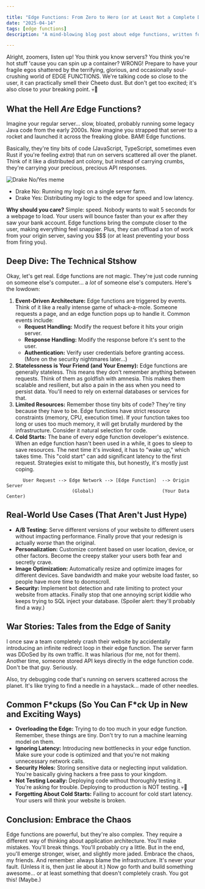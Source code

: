 ```yaml
---

title: "Edge Functions: From Zero to Hero (or at Least Not a Complete Disaster)"
date: "2025-04-14"
tags: [edge functions]
description: "A mind-blowing blog post about edge functions, written for chaotic Gen Z engineers."

---
```


Alright, zoomers, listen up! You think you know servers? You think you're hot stuff 'cause you can spin up a container? WRONG! Prepare to have your fragile egos shattered by the terrifying, glorious, and occasionally soul-crushing world of EDGE FUNCTIONS. We're talking code so close to the user, it can practically smell their Cheeto dust. But don't get too excited; it's also close to *your* breaking point. 💀🙏

## What the Hell *Are* Edge Functions?

Imagine your regular server... slow, bloated, probably running some legacy Java code from the early 2000s. Now imagine you strapped that server to a rocket and launched it across the freaking globe. BAM! Edge functions.

Basically, they're tiny bits of code (JavaScript, TypeScript, sometimes even Rust if you're feeling *extra*) that run on servers scattered all over the planet. Think of it like a distributed ant colony, but instead of carrying crumbs, they're carrying your precious, precious API responses.

![Drake No/Yes meme](https://i.kym-cdn.com/photos/images/newsfeed/001/498/624/9ac.jpg)

* Drake No: Running my logic on a single server farm.
* Drake Yes: Distributing my logic to the edge for speed and low latency.

**Why should you care?** Simple: speed. Nobody wants to wait 5 seconds for a webpage to load. Your users will bounce faster than your ex after they saw your bank account. Edge functions bring the compute closer to the user, making everything feel snappier. Plus, they can offload a ton of work from your origin server, saving you $$$ (or at least preventing your boss from firing you).

## Deep Dive: The Technical S**t**show

Okay, let's get real. Edge functions are not magic. They're just code running on someone else's computer... a *lot* of someone else's computers. Here's the lowdown:

1.  **Event-Driven Architecture:** Edge functions are triggered by events. Think of it like a really intense game of whack-a-mole. Someone requests a page, and an edge function pops up to handle it. Common events include:
    *   **Request Handling:** Modify the request before it hits your origin server.
    *   **Response Handling:** Modify the response before it's sent to the user.
    *   **Authentication:** Verify user credentials before granting access. (More on the security nightmares later...)
2.  **Statelessness is Your Friend (and Your Enemy):** Edge functions are generally stateless. This means they don't remember anything between requests. Think of them as goldfish with amnesia. This makes them scalable and resilient, but also a pain in the ass when you need to persist data. You'll need to rely on external databases or services for that.
3.  **Limited Resources:** Remember those tiny bits of code? They're tiny because they have to be. Edge functions have strict resource constraints (memory, CPU, execution time). If your function takes too long or uses too much memory, it will get brutally murdered by the infrastructure. Consider it natural selection for code.
4.  **Cold Starts:** The bane of every edge function developer's existence. When an edge function hasn't been used in a while, it goes to sleep to save resources. The next time it's invoked, it has to "wake up," which takes time. This "cold start" can add significant latency to the first request. Strategies exist to mitigate this, but honestly, it's mostly just coping.

```ascii
      User Request --> Edge Network --> [Edge Function]  --> Origin Server
                        (Global)                         (Your Data Center)
```

## Real-World Use Cases (That Aren't Just Hype)

*   **A/B Testing:** Serve different versions of your website to different users without impacting performance. Finally prove that your redesign is actually *worse* than the original.
*   **Personalization:** Customize content based on user location, device, or other factors. Become the creepy stalker your users both fear and secretly crave.
*   **Image Optimization:** Automatically resize and optimize images for different devices. Save bandwidth and make your website load faster, so people have more time to doomscroll.
*   **Security:** Implement bot detection and rate limiting to protect your website from attacks. Finally stop that one annoying script kiddie who keeps trying to SQL inject your database. (Spoiler alert: they'll probably find a way.)

## War Stories: Tales from the Edge of Sanity

I once saw a team completely crash their website by accidentally introducing an infinite redirect loop in their edge function. The server farm was DDoSed by its own traffic. It was hilarious (for me, not for them). Another time, someone stored API keys directly in the edge function code. Don't be that guy. Seriously.

Also, try debugging code that's running on servers scattered across the planet. It's like trying to find a needle in a haystack... made of other needles.

## Common F\*ckups (So You Can F\*ck Up in New and Exciting Ways)

*   **Overloading the Edge:** Trying to do too much in your edge function. Remember, these things are tiny. Don't try to run a machine learning model on them.
*   **Ignoring Latency:** Introducing new bottlenecks in your edge function. Make sure your code is optimized and that you're not making unnecessary network calls.
*   **Security Holes:** Storing sensitive data or neglecting input validation. You're basically giving hackers a free pass to your kingdom.
*   **Not Testing Locally:** Deploying code without thoroughly testing it. You're asking for trouble. Deploying to production is NOT testing. 💀🙏
*   **Forgetting About Cold Starts:** Failing to account for cold start latency. Your users will think your website is broken.

## Conclusion: Embrace the Chaos

Edge functions are powerful, but they're also complex. They require a different way of thinking about application architecture. You'll make mistakes. You'll break things. You'll probably cry a little. But in the end, you'll emerge stronger, wiser, and slightly more jaded. Embrace the chaos, my friends. And remember: always blame the infrastructure. It's never your fault. (Unless it is, then just lie about it.) Now go forth and build something awesome... or at least something that doesn't completely crash. You got this! (Maybe.)
